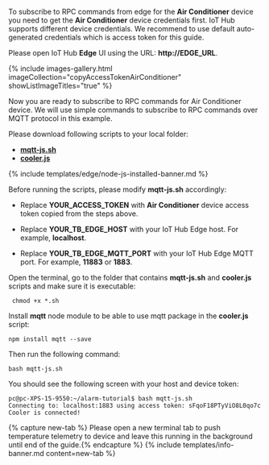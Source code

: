 To subscribe to RPC commands from edge for the **Air Conditioner** device you need to get the **Air Conditioner** device credentials first.
IoT Hub supports different device credentials. We recommend to use default auto-generated credentials which is access token for this guide.

Please open IoT Hub **Edge** UI using the URL: **http://EDGE_URL**.

{% include images-gallery.html imageCollection="copyAccessTokenAirConditioner" showListImageTitles="true" %}

Now you are ready to subscribe to RPC commands for Air Conditioner device.
We will use simple commands to subscribe to RPC commands over MQTT protocol in this example.

Please download following scripts to your local folder:
- [**mqtt-js.sh**](/docs/edge/use-cases/resources/manage-alarms-rpc-requests/mqtt-js.sh)
- [**cooler.js**](/docs/edge/use-cases/resources/manage-alarms-rpc-requests/cooler.js)

{% include templates/edge/node-js-installed-banner.md %}

Before running the scripts, please modify **mqtt-js.sh** accordingly:

- Replace **YOUR_ACCESS_TOKEN** with **Air Conditioner** device access token copied from the steps above. 

- Replace **YOUR_TB_EDGE_HOST** with your IoT Hub Edge host. For example, **localhost**.

- Replace **YOUR_TB_EDGE_MQTT_PORT** with your IoT Hub Edge MQTT port. For example, **11883** or **1883**.

Open the terminal, go to the folder that contains **mqtt-js.sh** and **cooler.js** scripts and make sure it is executable:
```shell
 chmod +x *.sh
```

Install **mqtt** node module to be able to use mqtt package in the **cooler.js** script:
```shell
npm install mqtt --save
```

Then run the following command:
```shell
bash mqtt-js.sh
```

You should see the following screen with your host and device token:

```shell
pc@pc-XPS-15-9550:~/alarm-tutorial$ bash mqtt-js.sh
Connecting to: localhost:1883 using access token: sFqoF18PTyViO8L0qo7c
Cooler is connected!
```

{% capture new-tab %}
Please open a new terminal tab to push temperature telemetry to device and leave this running in the background until end of the guide.{% endcapture %}
{% include templates/info-banner.md content=new-tab %}